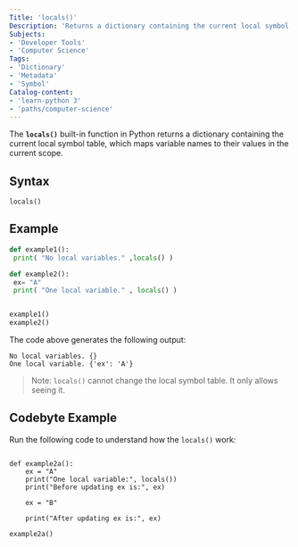 ```yaml
---
Title: 'locals()'
Description: 'Returns a dictionary containing the current local symbol table.'
Subjects: 
- 'Developer Tools'
- 'Computer Science'
Tags:
- 'Dictionary' 
- 'Metadata' 
- 'Symbol'
Catalog-content: 
- 'learn-python 3'
- 'paths/computer-science'
---
```


The **`locals()`** built-in function in Python returns a dictionary containing the current local symbol table, which maps variable names to their values in the current scope.

## Syntax

```pseudo
locals()
```

## Example

```py
def example1():
 print( "No local variables." ,locals() )

def example2():
 ex= "A"
 print( "One local variable." , locals() )


example1()
example2()
```

The code above generates the following output:

```shell
No local variables. {}
One local variable. {'ex': 'A'}
```

> Note: `locals()` cannot change the local symbol table. It only allows seeing it.

## Codebyte Example

Run the following code to understand how the `locals()` work:

```codebyte/python

def example2a():
    ex = "A"
    print("One local variable:", locals())
    print("Before updating ex is:", ex)  

    ex = "B"  

    print("After updating ex is:", ex)   

example2a()

```
